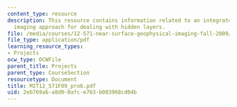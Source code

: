 ```yaml
---
content_type: resource
description: This resource contains information related to an integrated near-surface
  imaging approach for dealing with hidden layers.
file: /media/courses/12-571-near-surface-geophysical-imaging-fall-2009/2eb769aba8d00afce763b083968cd04b_MIT12_571F09_pro6.pdf
file_type: application/pdf
learning_resource_types:
- Projects
ocw_type: OCWFile
parent_title: Projects
parent_type: CourseSection
resourcetype: Document
title: MIT12_571F09_pro6.pdf
uid: 2eb769ab-a8d0-0afc-e763-b083968cd04b
---
```

